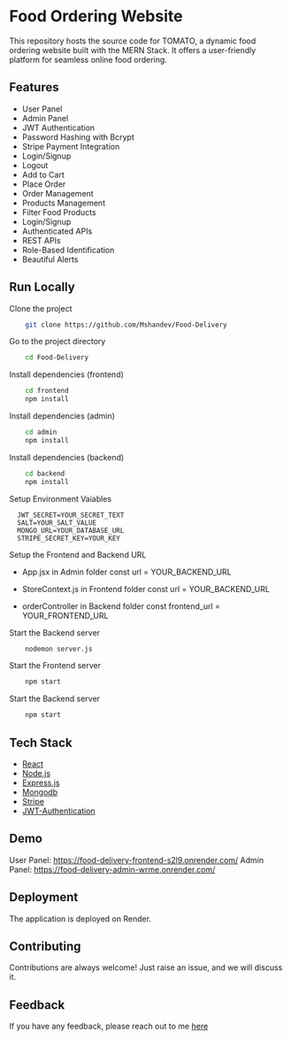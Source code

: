 # Food Ordering Website

This repository hosts the source code for TOMATO, a dynamic food ordering website built with the MERN Stack. It offers a user-friendly platform for seamless online food ordering.


## Features

- User Panel
- Admin Panel
- JWT Authentication
- Password Hashing with Bcrypt
- Stripe Payment Integration
- Login/Signup
- Logout
- Add to Cart
- Place Order
- Order Management
- Products Management
- Filter Food Products
- Login/Signup
- Authenticated APIs
- REST APIs
- Role-Based Identification
- Beautiful Alerts


## Run Locally

Clone the project

```bash
    git clone https://github.com/Mshandev/Food-Delivery
```
Go to the project directory

```bash
    cd Food-Delivery
```
Install dependencies (frontend)

```bash
    cd frontend
    npm install
```
Install dependencies (admin)

```bash
    cd admin
    npm install
```
Install dependencies (backend)

```bash
    cd backend
    npm install
```
Setup Environment Vaiables

```Make .env file in "backend" folder and store environment Variables
  JWT_SECRET=YOUR_SECRET_TEXT
  SALT=YOUR_SALT_VALUE
  MONGO_URL=YOUR_DATABASE_URL
  STRIPE_SECRET_KEY=YOUR_KEY
 ```

Setup the Frontend and Backend URL
   - App.jsx in Admin folder
      const url = YOUR_BACKEND_URL
     
  - StoreContext.js in Frontend folder
      const url = YOUR_BACKEND_URL

  - orderController in Backend folder
      const frontend_url = YOUR_FRONTEND_URL 

Start the Backend server

```bash
    nodemon server.js
```

Start the Frontend server

```bash
    npm start
```

Start the Backend server

```bash
    npm start
```
## Tech Stack
* [React](https://reactjs.org/)
* [Node.js](https://nodejs.org/en)
* [Express.js](https://expressjs.com/)
* [Mongodb](https://www.mongodb.com/)
* [Stripe](https://stripe.com/)
* [JWT-Authentication](https://jwt.io/introduction)

## Demo
User Panel: https://food-delivery-frontend-s2l9.onrender.com/
Admin Panel: https://food-delivery-admin-wrme.onrender.com/

## Deployment

The application is deployed on Render.

## Contributing

Contributions are always welcome!
Just raise an issue, and we will discuss it.

## Feedback

If you have any feedback, please reach out to me [here](https://www.linkedin.com/in/abhishek-kumar-8b502122a/)
